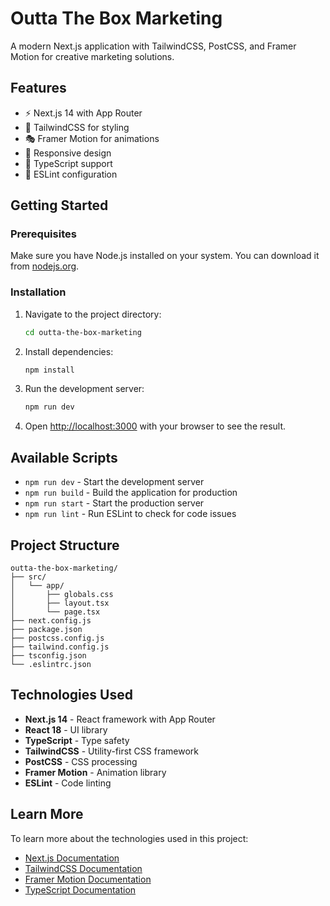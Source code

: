 # Outta The Box Marketing

A modern Next.js application with TailwindCSS, PostCSS, and Framer Motion for creative marketing solutions.

## Features

- ⚡ Next.js 14 with App Router
- 🎨 TailwindCSS for styling
- 🎭 Framer Motion for animations
- 📱 Responsive design
- 🔧 TypeScript support
- 🧹 ESLint configuration

## Getting Started

### Prerequisites

Make sure you have Node.js installed on your system. You can download it from [nodejs.org](https://nodejs.org/).

### Installation

1. Navigate to the project directory:
   ```bash
   cd outta-the-box-marketing
   ```

2. Install dependencies:
   ```bash
   npm install
   ```

3. Run the development server:
   ```bash
   npm run dev
   ```

4. Open [http://localhost:3000](http://localhost:3000) with your browser to see the result.

## Available Scripts

- `npm run dev` - Start the development server
- `npm run build` - Build the application for production
- `npm run start` - Start the production server
- `npm run lint` - Run ESLint to check for code issues

## Project Structure

```
outta-the-box-marketing/
├── src/
│   └── app/
│       ├── globals.css
│       ├── layout.tsx
│       └── page.tsx
├── next.config.js
├── package.json
├── postcss.config.js
├── tailwind.config.js
├── tsconfig.json
└── .eslintrc.json
```

## Technologies Used

- **Next.js 14** - React framework with App Router
- **React 18** - UI library
- **TypeScript** - Type safety
- **TailwindCSS** - Utility-first CSS framework
- **PostCSS** - CSS processing
- **Framer Motion** - Animation library
- **ESLint** - Code linting

## Learn More

To learn more about the technologies used in this project:

- [Next.js Documentation](https://nextjs.org/docs)
- [TailwindCSS Documentation](https://tailwindcss.com/docs)
- [Framer Motion Documentation](https://www.framer.com/motion/)
- [TypeScript Documentation](https://www.typescriptlang.org/docs/)

